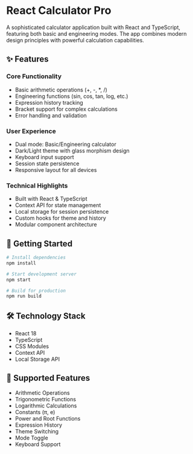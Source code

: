 # React Calculator Pro

A sophisticated calculator application built with React and TypeScript, featuring both basic and engineering modes. The app combines modern design principles with powerful calculation capabilities.

## ✨ Features

### Core Functionality
- Basic arithmetic operations (+, -, *, /)
- Engineering functions (sin, cos, tan, log, etc.)
- Expression history tracking
- Bracket support for complex calculations
- Error handling and validation

### User Experience
- Dual mode: Basic/Engineering calculator
- Dark/Light theme with glass morphism design
- Keyboard input support
- Session state persistence
- Responsive layout for all devices

### Technical Highlights
- Built with React & TypeScript
- Context API for state management
- Local storage for session persistence
- Custom hooks for theme and history
- Modular component architecture

## 🚀 Getting Started

```bash
# Install dependencies
npm install

# Start development server
npm start

# Build for production
npm run build
```
## 🛠 Technology Stack
+ React 18
+ TypeScript
+ CSS Modules
+ Context API
+ Local Storage API
## 📱 Supported Features
+ Arithmetic Operations
+ Trigonometric Functions
+ Logarithmic Calculations
+ Constants (π, e)
+ Power and Root Functions
+ Expression History
+ Theme Switching
+ Mode Toggle
+ Keyboard Support